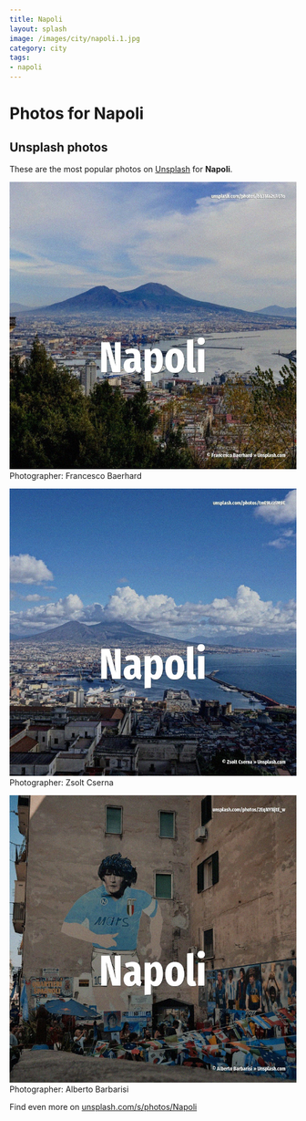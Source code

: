 ```yaml
---
title: Napoli
layout: splash
image: /images/city/napoli.1.jpg
category: city
tags:
- napoli
---
```

# Photos for Napoli
 
## Unsplash photos
These are the most popular photos on [Unsplash](https://unsplash.com) for **Napoli**.
 
![Napoli](/images/city/napoli.1.jpg)
Photographer:  Francesco Baerhard
 
![Napoli](/images/city/napoli.2.jpg)
Photographer:  Zsolt Cserna
 
![Napoli](/images/city/napoli.3.jpg)
Photographer:  Alberto Barbarisi
 
Find even more on [unsplash.com/s/photos/Napoli](https://unsplash.com/s/photos/Napoli)
 
